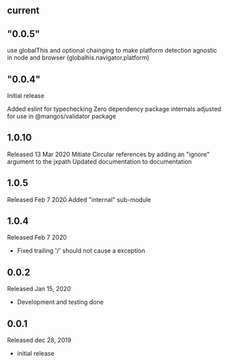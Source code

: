 ## current

## "0.0.5"

use globalThis and optional chainging to make platform detection agnostic in node and browser (globalhis.navigator.platform)

## "0.0.4"

Initial release

Added eslint for typechecking
Zero dependency package
internals adjusted for use in  @mangos/validator package


## 1.0.10

Released 13 Mar 2020
Mitiate Circular references by adding an "ignore" argument to the jxpath
Updated documentation to documentation

## 1.0.5

Released Feb 7 2020
Added "internal" sub-module

## 1.0.4

Released Feb 7 2020
- Fixed trailing '/' should not cause a exception

## 0.0.2

Released Jan 15, 2020
 - Development and testing done

## 0.0.1

Released dec 28, 2019
 - initial release